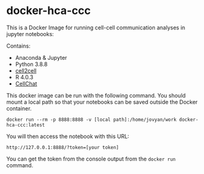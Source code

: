 # docker-hca-ccc

This is a Docker Image for running cell-cell communication analyses in jupyter notebooks:

Contains:

* Anaconda & Jupyter
* Python 3.8.8
* [cell2cell](https://github.com/earmingol/cell2cell)
* R 4.0.3
* [CellChat](https://github.com/sqjin/CellChat)

This docker image can be run with the following command.  You should mount a local path so that your notebooks can be saved outside the Docker container.

```
docker run --rm -p 8888:8888 -v [local path]:/home/jovyan/work docker-hca-ccc:latest
```

You will then access the notebook with this URL:

```http://127.0.0.1:8888/?token=[your token]```

You can get the token from the console output from the ```docker run``` command.